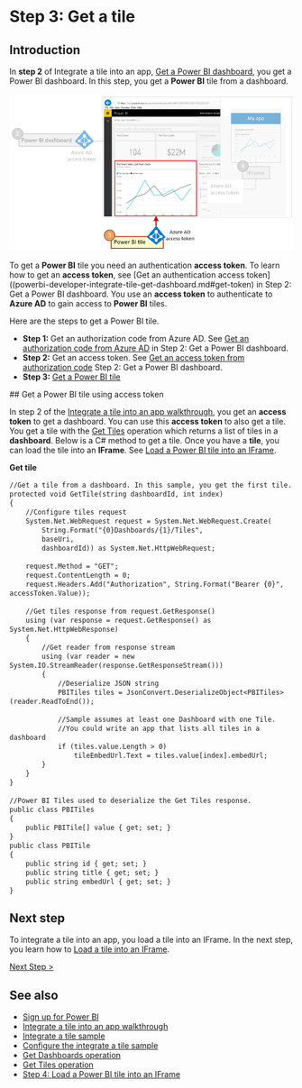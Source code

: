 <properties
   pageTitle="Get a Power BI tile"
   description="Walkthrough - Integrate a tile into an app - Register a web app with Azure AD"
   services="powerbi"
   documentationCenter=""
   authors="dvana"
   backup=""
   manager="mblythe"
   backup=""
   editor=""
   tags=""
   qualityFocus="monitoring"
   qualityDate=""/>

<tags
   ms.service="powerbi"
   ms.devlang="NA"
   ms.topic="get-started-article"
   ms.tgt_pltfrm="NA"
   ms.workload="powerbi"
   ms.date="05/24/2016"
   ms.author="derrickv"/>

# Step 3: Get a tile

## Introduction

In **step 2** of Integrate a tile into an app, [Get a Power BI dashboard](powerbi-developer-integrate-tile-get-dashboard.md), you get a Power BI dashboard. In this step, you get a **Power BI** tile from a dashboard.

![](media\powerbi-developer-integrate-tile\integrate-tile-get-tile.png)

To get a **Power BI** tile you need an authentication **access token**. To learn how to get an **access token**, see [Get an authentication access token]((powerbi-developer-integrate-tile-get-dashboard.md#get-token) in Step 2: Get a Power BI dashboard. You use an **access token** to authenticate to **Azure AD** to gain access to **Power BI** tiles.

Here are the steps to get a Power BI tile.

- **Step 1:** Get an authorization code from Azure AD. See [Get an authorization code from Azure AD](powerbi-developer-integrate-tile-get-dashboard.md#auth-code) in Step 2: Get a Power BI dashboard.
- **Step 2:** Get an access token. See [Get an access token from authorization code](powerbi-developer-integrate-tile-get-dashboard.md#access-token) Step 2: Get a Power BI dashboard.
- **Step 3:** [Get a Power BI tile](#get-tile)

<a name="get-tile"/>
## Get a Power BI tile using access token

In step 2 of the [Integrate a tile into an app walkthrough](powerbi-developer-integrate-tile.md), you get an **access token** to get a dashboard. You can use this **access token** to also get a tile. You get a tile with the [Get Tiles](https://msdn.microsoft.com/library/mt465741.aspx)  operation which returns a list of tiles in a **dashboard**. Below is a C# method to get a tile. Once you have a **tile**, you can load the tile into an **IFrame**. See [Load a Power BI tile into an IFrame](powerbi-developer-integrate-tile-load-tile-iframe.md).

**Get tile**

```
//Get a tile from a dashboard. In this sample, you get the first tile.
protected void GetTile(string dashboardId, int index)
{
    //Configure tiles request
    System.Net.WebRequest request = System.Net.WebRequest.Create(
        String.Format("{0}Dashboards/{1}/Tiles",
        baseUri,
        dashboardId)) as System.Net.HttpWebRequest;

    request.Method = "GET";
    request.ContentLength = 0;
    request.Headers.Add("Authorization", String.Format("Bearer {0}", accessToken.Value));

    //Get tiles response from request.GetResponse()
    using (var response = request.GetResponse() as System.Net.HttpWebResponse)
    {
        //Get reader from response stream
        using (var reader = new System.IO.StreamReader(response.GetResponseStream()))
        {
            //Deserialize JSON string
            PBITiles tiles = JsonConvert.DeserializeObject<PBITiles>(reader.ReadToEnd());

            //Sample assumes at least one Dashboard with one Tile.
            //You could write an app that lists all tiles in a dashboard
            if (tiles.value.Length > 0)
                tileEmbedUrl.Text = tiles.value[index].embedUrl;
        }
    }
}

//Power BI Tiles used to deserialize the Get Tiles response.
public class PBITiles
{
    public PBITile[] value { get; set; }
}
public class PBITile
{
    public string id { get; set; }
    public string title { get; set; }
    public string embedUrl { get; set; }
}
```

## Next step

To integrate a tile into an app, you load a tile into an IFrame. In the next step, you learn how to [Load a tile into an IFrame](powerbi-developer-integrate-tile-load-tile-iframe.md).

[Next Step >](powerbi-developer-integrate-tile-load-tile-iframe.md)

## See also
-	[Sign up for Power BI](powerbi-admin-free-with-custom-azure-directory.md)
-	[Integrate a tile into an app walkthrough](powerbi-developer-integrate-tile.md)
-	[Integrate a tile sample](https://github.com/Microsoft/PowerBI-CSharp/tree/master/samples/webforms/integrate-tile-web-app)
-	[Configure the integrate a tile sample](powerbi-developer-integrate-tile-register.md#configure-sample)
-	[Get Dashboards operation](https://msdn.microsoft.com/library/mt465739.aspx)
-	[Get Tiles operation](https://msdn.microsoft.com/library/mt465741.aspx)
-	[Step 4: Load a Power BI tile into an IFrame](powerbi-developer-integrate-tile-load-tile-iframe.md)
